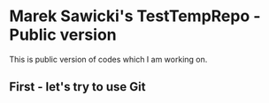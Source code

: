 # Marek Sawicki's TestTempRepo - Public version 

This is public version of codes which I am working on.


## First - let's try to use Git